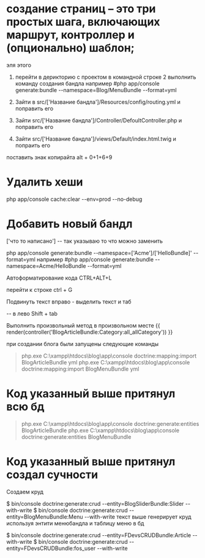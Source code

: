 # создание страниц – это три простых шага, включающих маршрут, контроллер и (опционально) шаблон;
эля этого
1. перейти в дерикторию с проектом в командной строке
2 выполнить команду создания бандла
например
#php app/console generate:bundle --namespace=Blog/MenuBundle --format=yml

3. Зайти в src/['Название бандла']/Resources/config/routing.yml и поправить его
4. Зайти src/['Название бандла']/Controller/DefoultController.php и поправить его
5. Зайти src/['Название бандла']/views/Default/index.html.twig и попраить его



поставить знак копирайта alt + 0+1+6+9

# Удалить хеши
php app/console cache:clear --env=prod --no-debug

# Добавить новый бандл

['что то написано'] -- так указываю то что можно заменить

php app/console generate:bundle --namespace=['Acme']/['HelloBundle]' --format=yml
например
#php app/console generate:bundle --namespace=Acme/HelloBundle --format=yml

Автоформатирование кода CTRL+ALT+L

перейти к строке ctrl + G

Подвинуть текст вправо - выделить текст и таб

-- в лево Shift + tab



Выполнить произвольный метод в произвольном месте
 {{ render(controller('BlogArticleBundle:Category:all_allCategory')) }}


при создании блога были запущены следующие команды

> php.exe C:\xampp\htdocs\blog\app\console doctrine:mapping:import BlogArticleBundle yml
> php.exe C:\xampp\htdocs\blog\app\console doctrine:mapping:import BlogMenuBundle yml
# Код указанный выше притянул всю бд



> php.exe C:\xampp\htdocs\blog\app\console doctrine:generate:entities BlogArticleBundle
> php.exe C:\xampp\htdocs\blog\app\console doctrine:generate:entities BlogMenuBundle
# Код указанный выше притянул создал сучности

Создаем круд

$ bin/console doctrine:generate:crud --entity=BlogSliderBundle:Slider --with-write
$ bin/console doctrine:generate:crud --entity=BlogMenuBundle:Menu --with-write
текст выше генерирует круд используя энтити менюбандла и таблицу меню в бд

$ bin/console doctrine:generate:crud --entity=FDevsCRUDBundle:Article --with-write
$ bin/console doctrine:generate:crud --entity=FDevsCRUDBundle:fos_user --with-write